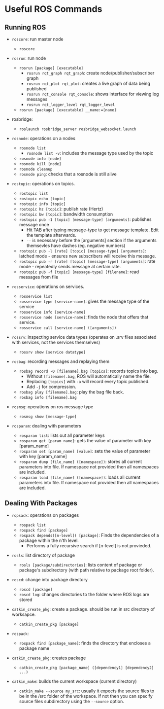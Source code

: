 # Useful ROS Commands

## Running ROS

* `roscore`: run master node
  * `roscore`

* `rosrun`: run node
  * `rosrun [package] [executable]`
    * `rosrun rqt_graph rqt_graph`: create node/publisher/subscriber graph
    * `rosrun rqt_plot rqt_plot`: creates a live graph of data being published  
    * `rosrun rqt_console rqt_console`: shows interface for viewing log messages
    * `rosrun rqt_logger_level rqt_logger_level`
  * `rosrun [package] [executable] __name:=[name]`

* rosbridge:
  * `roslaunch rosbridge_server rosbridge_websocket.launch`

* `rosnode`: operations on a nodes
  * `rosnode list`
    * `rosnode list -v`: includes the message type used by the topic
  * `rosnode info [node]`
  * `rosnode kill [node]`
  * `rosnode cleanup`
  * `rosnode ping`: checks that a rosnode is still alive

* `rostopic`: operations on topics.
  * `rostopic list`
  * `rostopic echo [topic]`
  * `rostopic info [topic]`
  * `rostopic hz [topic]`: publish rate (Hertz)
  * `rostopic bw [topic]`: bandwidth consumption
  * `rostopic pub -1 [topic] [message-type] [arguments]`: publishes message once
    * Hit TAB after typing message-type to get message template. Edit the template afterwards.
    * `--` is necessary before the [arguments] section if the arguments themsevles have dashes (eg. negative numbers)
  * `rostopic pub -l [rate] [topic] [message-type] [arguments]`: latched mode - ensures new subscribers will receive this message.
  * `rostopic pub -r [rate] [topic] [message-type] [arguments]`: rate mode - repeatedly sends message at certain rate.
  * `rostopic pub -f [topic] [message-type] [filename]`: read messages from file

* `rosservice`: operations on services.
  * `rosservice list`
  * `rosservice type [service-name]`: gives the message type of the service
  * `rosservice info [service-name]`
  * `rosservice node [service-name]`: finds the node that offers that service.
  * `rosservice call [service-name] ([arguments])`

* `rossrv`: inspecting service data types (operates on .srv files associated with services, not the services themselves)
  * `rossrv show [service datatype]`

* `rosbag`: recording messages and replaying them
  * `rosbag record -O [filename].bag [topics]`: records topics into bag.
    * Without `[filename].bag`, ROS will automatically name the file.
    * Replacing `[topics]` with `-a` will record every topic published.
    * Add `-j` for compression.
  * `rosbag play [filename].bag`: play the bag file back.
  * `rosbag info [filename].bag`

* `rosmsg`: operations on ros message type
  * `rosmsg show [message-type]`

* `rosparam`: dealing with parameters
  * `rosparam list`: lists out all parameter keys
  * `rosparam get [param_name]`: gets the value of parameter with key [param_name]
  * `rosparam set [param_name] [value]`: sets the value of parameter with key [param_name]
  * `rosparam dump [file_name] ([namespace])`: stores all current parameters into file. If namespace not provided then all namespaces are included.
  * `rosparam load [file_name] ([namespace])`: loads all current parameters into file. If namespace not provided then all namespaces are included.

## Dealing With Packages

* `ropsack`: operations on packages
  * `rospack list`
  * `rospack find [package]`
  * `rospack depends([n-level]) [package]`: Finds the dependencies of a package within the n'th level.
    * Performs a fully recursive search if [n-level] is not provieded.

* `rosls`: list directory of package
  * `rosls [package/subdirectories]`: lists content of package or package's subdirectory (with path relative to package root folder).

* `roscd`: change into package directory
  * `roscd [package]`
  * `roscd log`: changes directories to the folder where ROS logs are stored

* `catkin_create_pkg`: create a package. should be run in src directory of worksapce.
  * `catkin_create_pkg [package]`

* `rospack`:
  * `rospack find [package_name]`: finds the directory that encloses a package name

* `catkin_create_pkg`: creates package
  * `catkin_create_pkg [package_name] ([dependency1] [dependency2] ...)`

* `catkin_make`: builds the current workspace (current directory)
  * `catkin_make --source my_src`: usually it expects the source files to be in the /src folder of the workspace. If not then you can specify source files subdirectory using the `--source` option.
